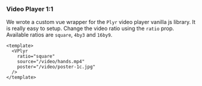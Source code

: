 ### Video Player 1:1

We wrote a custom vue wrapper for the `Plyr` video player vanilla js library. It
is really easy to setup. Change the video ratio using the `ratio` prop.
Available ratios are `square`, `4by3` and `16by9`.

<!--code-->

```vue
<template>
  <VPlyr
    ratio="square"
    source="/video/hands.mp4"
    poster="/video/poster-1c.jpg"
  />
</template>
```

<!--/code-->

<!--example-->

<div>
  <VPlyr class="ml-1"
    ratio="square"
    source="/video/hands.mp4"
    poster="/video/poster-1c.jpg"
    reversed
  />
</div>

<!--/example-->
